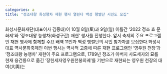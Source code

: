 ```yaml
---
categories: a
title: "정조대왕 화성행차 재현 행사 열린다 백성 행렬단 시민도 모집"
---
```

화성시문화재단(대표이사 김종대)이 10월 8일(토)과 9일(일) 이틀간 ‘2022 정조 효 문화제’와 ‘정조대왕 능행차(화성구간) 재현’ 행사를 진행한다. 앞서 축제의 주요 프로그램인 재현 행사에 함께할 주요 배역 11인과 백성 행렬단의 시민 참가자를 모집한다.화성시 대표 역사문화축제인 이번 행사는 역사적 고증에 따른 재현 프로그램인 ‘영우원 천장’과 ‘정조대왕 능행차’ 재현이 주요 프로그램으로, 1789년 정조가 아버지 사도세자의 묘를 현재 융건릉으로 옮긴 ‘장헌세자영우원천봉의궤’를 기반으로 재현되는 영우원 천장의 대여(大輿)는
